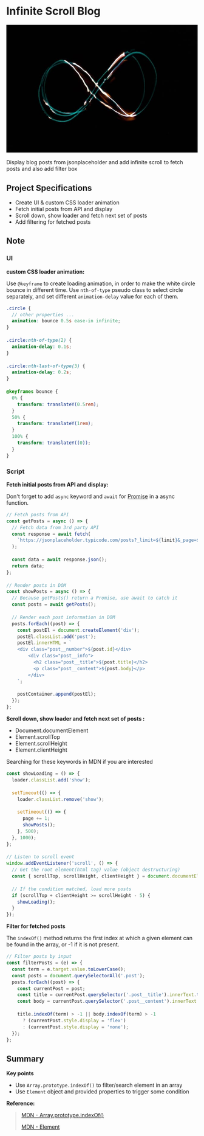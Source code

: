 # Infinite Scroll Blog

![image](../assets/image/infinite-scroll.jpg)

Display blog posts from jsonplaceholder and add infinite scroll to fetch posts and also add filter box

## Project Specifications

- Create UI & custom CSS loader animation
- Fetch initial posts from API and display
- Scroll down, show loader and fetch next set of posts
- Add filtering for fetched posts

## Note

### **UI**

**custom CSS loader animation:**

Use `@keyframe` to create loading animation, in order to make the white circle bounce in different time. Use `nth-of-type` pseudo class to select circle separately, and set different `animation-delay` value for each of them.

```scss
.circle {
  // other properties ...
  animation: bounce 0.5s ease-in infinite;
}

.circle:nth-of-type(2) {
  animation-delay: 0.1s;
}

.circle:nth-last-of-type(3) {
  animation-delay: 0.2s;
}

@keyframes bounce {
  0% {
    transform: translateY(0.5rem);
  }
  50% {
    transform: translateY(1rem);
  }
  100% {
    transform: translateY((0));
  }
}
```

### **Script**

**Fetch initial posts from API and display:**

Don't forget to add `async` keyword and `await` for [Promise](https://developer.mozilla.org/en-US/docs/Web/JavaScript/Reference/Global_Objects/Promise) in a async function.

```js
// Fetch posts from API
const getPosts = async () => {
  // Fetch data from 3rd party API
  const response = await fetch(
    `https://jsonplaceholder.typicode.com/posts?_limit=${limit}&_page=${page}`,
  );

  const data = await response.json();
  return data;
};

// Render posts in DOM
const showPosts = async () => {
  // Because getPosts() return a Promise, use await to catch it
  const posts = await getPosts();

  // Render each post information in DOM
  posts.forEach((post) => {
    const postEl = document.createElement('div');
    postEl.classList.add('post');
    postEl.innerHTML = `
    <div class="post__number">${post.id}</div>
        <div class="post__info">
          <h2 class="post__title">${post.title}</h2>
          <p class="post__content">${post.body}</p>
        </div>
    `;

    postContainer.append(postEl);
  });
};
```

**Scroll down, show loader and fetch next set of posts :**

- Document.documentElement
- Element.scrollTop
- Element.scrollHeight
- Element.clientHeight

Searching for these keywords in MDN if you are interested

```js
const showLoading = () => {
  loader.classList.add('show');

  setTimeout(() => {
    loader.classList.remove('show');

    setTimeout(() => {
      page += 1;
      showPosts();
    }, 500);
  }, 1000);
};

// Listen to scroll event
window.addEventListener('scroll', () => {
  // Get the root element(html tag) value (object destructuring)
  const { scrollTop, scrollHeight, clientHeight } = document.documentElement;

  // If the condition matched, load more posts
  if (scrollTop + clientHeight >= scrollHeight - 5) {
    showLoading();
  }
});
```

**Filter for fetched posts**

The `indexOf()` method returns the first index at which a given element can be found in the array, or -1 if it is not present.

```js
// Filter posts by input
const filterPosts = (e) => {
  const term = e.target.value.toLowerCase();
  const posts = document.querySelectorAll('.post');
  posts.forEach((post) => {
    const currentPost = post;
    const title = currentPost.querySelector('.post__title').innerText.toLowerCase();
    const body = currentPost.querySelector('.post__content').innerText.toLowerCase();

    title.indexOf(term) > -1 || body.indexOf(term) > -1
      ? (currentPost.style.display = 'flex')
      : (currentPost.style.display = 'none');
  });
};
```

## Summary

**Key points**

- Use `Array.prototype.indexOf()` to filter/search element in an array
- Use `Element` object and provided properties to trigger some condition

**Reference:**

> [MDN - Array.prototype.indexOf()](https://developer.mozilla.org/en-US/docs/Web/JavaScript/Reference/Global_Objects/Array/indexOf)
>
> [MDN - Element](https://developer.mozilla.org/en-US/docs/Web/API/Element)
